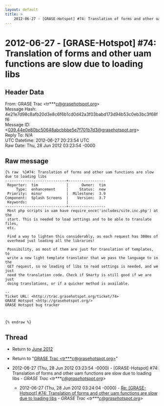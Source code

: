 ```yaml
---
layout: default
title: >
    2012-06-27 - [GRASE-Hotspot] #74: Translation of forms and other uam functions are slow due to loading libs
---
```


# 2012-06-27 - [GRASE-Hotspot] #74: Translation of forms and other uam functions are slow due to loading libs

## Header Data

From: GRASE Trac \<tr***c@grasehotspot.org\><br>
Message Hash: 4e21e7d98c8afb20d3e8c6f6b1cd0d42a3f03babd173d94b53c0eb3bc3f68ff6<br>
Message ID: \<039.44e0e80bc50648abcbbbe5e7f701b7d3@grasehotspot.org\><br>
Reply To: _N/A_<br>
UTC Datetime: 2012-06-27 20:23:54 UTC<br>
Raw Date: Thu, 28 Jun 2012 03:23:54 -0000<br>

## Raw message

```
{% raw  %}#74: Translation of forms and other uam functions are slow due to loading libs
----------------------------+-----------------
 Reporter:  tim             |      Owner:  tim
     Type:  enhancement     |     Status:  new
 Priority:  minor           |  Milestone:  3.9
Component:  Splash Screens  |    Version:  3.7
 Keywords:                  |
----------------------------+-----------------
 Most php scripts in uam have require_once('includes/site.inc.php') at the
 start. This is needed to load settings and to be able to translate files,
 etc.

 Find a way to lighten this considerably, as each request has 300ms of
 overhead just loading all the libraries!

 Possibility, as most of them are just for translation of templates, to
 write a new light template translator that we pass the language to in the
 GET request, so no loading of libs to read settings is needed, and we just
 need the translation code. Check if Smarty is still good if we are just
 doing translations, or if a quicker method is available.

-- 
Ticket URL: <http://trac.grasehotspot.org/ticket/74>
GRASE Hotspot <http://grasehotspot.org/>
GRASE Hotspot bug tracker



{% endraw %}
```

## Thread

+ Return to [June 2012](/archive/2012/06)

+ Return to "[GRASE Trac <tr***c<span>@</span>grasehotspot.org>](/authors/tr___c_at_grasehotspot_org)"

+ 2012-06-27 (Thu, 28 Jun 2012 03:23:54 -0000) - [GRASE-Hotspot] #74: Translation of forms and other uam functions are slow due to loading libs - _GRASE Trac \<tr***c@grasehotspot.org\>_
  + 2012-06-27 (Thu, 28 Jun 2012 03:24:04 -0000) - [Re: [GRASE-Hotspot] #74: Translation of forms and other uam functions are slow due to loading libs](/archive/2012/06/45c2ced8680e3f3ebe4eca62366b7d6096ab6d2664d2beca29a2c27ab5286a38) - _GRASE Trac \<tr***c@grasehotspot.org\>_

